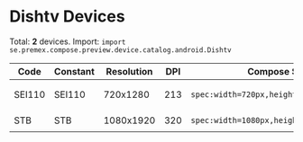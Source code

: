 # Dishtv Devices

Total: **2** devices. Import: `import se.premex.compose.preview.device.catalog.android.Dishtv`

| Code | Constant | Resolution | DPI | Compose Spec | Preview Usage |
|------|----------|------------|-----|-------------|---------------|
| SEI110 | SEI110 | 720x1280 | 213 | `spec:width=720px,height=1280px,dpi=213` | `@Preview(device = Dishtv.SEI110)` |
| STB | STB | 1080x1920 | 320 | `spec:width=1080px,height=1920px,dpi=320` | `@Preview(device = Dishtv.STB)` |

<!-- Generated automatically. Do not edit manually. -->
